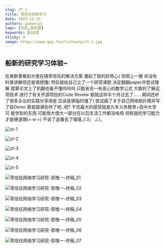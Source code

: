 ```yaml
---
slug: ZT-1
title: 零信任网络学习
date: 2023-12-15
authors: guoweiyi
tags: [动态,朋友圈]
keywords: [动态]
sticky: 4
image: https://www.gwy.fun/tuchuang/zt-1.jpg
---
```


## 船新的研究学习体验~

<!-- truncate -->
在某群里看到大佬在搞零信任的解决方案
激起了朕的好奇心(
但网上一搜 并没有科普讲解但还是很想懂(
然后就给自己立了一个研究课题
决定翻翻paper并尝试理解
就算论文上了机翻也看不懂呜呜呜
只能省去一些恶心的数学公式
大致的了解这项技术
进行了有关开源项目的Code Review
额就这样半个月过去了......
期间还听了很多企业的实践分享讲座
应该是狭隘的懂了(
尝试画了关于自己网络拓扑图并写了些Demo
算是圆满告终了吧..吧?
干完最大的感受就是九年义务教育+高中大学可
能学到的东西
可能很大很大一部分在以后生活工作都没啥用
但练就的学习能力才是硬道理(=·w·=)
不说了追番去了嘻嘻_(:3」 ∠)_


![zt-1](https://www.gwy.fun/tuchuang/zt-1.jpg)

![zt-2](https://www.gwy.fun/tuchuang/zt-2.jpg)

![zt-3](https://www.gwy.fun/tuchuang/zt-3.jpg)

![zt-4](https://www.gwy.fun/tuchuang/zt-4.jpg)

![zt-5](https://www.gwy.fun/tuchuang/zt-5.jpg)

![零信任网络学习研究-郭惟一-终稿_01](https://www.gwy.fun/tuchuang/%E9%9B%B6%E4%BF%A1%E4%BB%BB%E7%BD%91%E7%BB%9C%E5%AD%A6%E4%B9%A0%E7%A0%94%E7%A9%B6-%E9%83%AD%E6%83%9F%E4%B8%80-%E7%BB%88%E7%A8%BF_01.jpg)

![零信任网络学习研究-郭惟一-终稿_02](https://www.gwy.fun/tuchuang/%E9%9B%B6%E4%BF%A1%E4%BB%BB%E7%BD%91%E7%BB%9C%E5%AD%A6%E4%B9%A0%E7%A0%94%E7%A9%B6-%E9%83%AD%E6%83%9F%E4%B8%80-%E7%BB%88%E7%A8%BF_02.jpg)

![零信任网络学习研究-郭惟一-终稿_03](https://www.gwy.fun/tuchuang/%E9%9B%B6%E4%BF%A1%E4%BB%BB%E7%BD%91%E7%BB%9C%E5%AD%A6%E4%B9%A0%E7%A0%94%E7%A9%B6-%E9%83%AD%E6%83%9F%E4%B8%80-%E7%BB%88%E7%A8%BF_03.jpg)

![零信任网络学习研究-郭惟一-终稿_04](https://www.gwy.fun/tuchuang/%E9%9B%B6%E4%BF%A1%E4%BB%BB%E7%BD%91%E7%BB%9C%E5%AD%A6%E4%B9%A0%E7%A0%94%E7%A9%B6-%E9%83%AD%E6%83%9F%E4%B8%80-%E7%BB%88%E7%A8%BF_04.jpg)

![零信任网络学习研究-郭惟一-终稿_05](https://www.gwy.fun/tuchuang/%E9%9B%B6%E4%BF%A1%E4%BB%BB%E7%BD%91%E7%BB%9C%E5%AD%A6%E4%B9%A0%E7%A0%94%E7%A9%B6-%E9%83%AD%E6%83%9F%E4%B8%80-%E7%BB%88%E7%A8%BF_05.jpg)

![零信任网络学习研究-郭惟一-终稿_06](https://www.gwy.fun/tuchuang/%E9%9B%B6%E4%BF%A1%E4%BB%BB%E7%BD%91%E7%BB%9C%E5%AD%A6%E4%B9%A0%E7%A0%94%E7%A9%B6-%E9%83%AD%E6%83%9F%E4%B8%80-%E7%BB%88%E7%A8%BF_06.jpg)

![零信任网络学习研究-郭惟一-终稿_07](https://www.gwy.fun/tuchuang/%E9%9B%B6%E4%BF%A1%E4%BB%BB%E7%BD%91%E7%BB%9C%E5%AD%A6%E4%B9%A0%E7%A0%94%E7%A9%B6-%E9%83%AD%E6%83%9F%E4%B8%80-%E7%BB%88%E7%A8%BF_07.jpg)